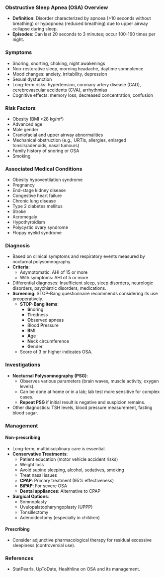 ### Obstructive Sleep Apnea (OSA) Overview

- **Definition**: Disorder characterized by apnoea (>10 seconds without breathing) or hypopnoea (reduced breathing) due to upper airway collapse during sleep.
- **Episodes**: Can last 20 seconds to 3 minutes; occur 100-160 times per night.

### Symptoms

- Snoring, snorting, choking, night awakenings
- Non-restorative sleep, morning headache, daytime somnolence
- Mood changes: anxiety, irritability, depression
- Sexual dysfunction
- Long-term risks: hypertension, coronary artery disease (CAD), cerebrovascular accidents (CVA), arrhythmias
- Cognitive effects: memory loss, decreased concentration, confusion

### Risk Factors

- Obesity (BMI >28 kg/m²)
- Advanced age
- Male gender
- Craniofacial and upper airway abnormalities
- Mechanical obstruction (e.g., URTIs, allergies, enlarged tonsils/adenoids, nasal tumours)
- Family history of snoring or OSA
- Smoking

### Associated Medical Conditions

- Obesity hypoventilation syndrome
- Pregnancy
- End-stage kidney disease
- Congestive heart failure
- Chronic lung disease
- Type 2 diabetes mellitus
- Stroke
- Acromegaly
- Hypothyroidism
- Polycystic ovary syndrome
- Floppy eyelid syndrome

### Diagnosis

- Based on clinical symptoms and respiratory events measured by nocturnal polysomnography.
- **Criteria**:
  - Asymptomatic: AHI of 15 or more
  - With symptoms: AHI of 5 or more
- Differential diagnoses: Insufficient sleep, sleep disorders, neurologic disorders, psychiatric disorders, medications.
- **Screening**: STOP-Bang questionnaire recommends considering its use preoperatively.
  - **STOP-Bang items**:
    - **S**noring
    - **T**iredness
    - **O**bserved apneas
    - Blood **P**ressure
    - **B**MI
    - **A**ge
    - **N**eck circumference
    - **G**ender
  - Score of 3 or higher indicates OSA.

### Investigations

- **Nocturnal Polysomnography (PSG)**:
  - Observes various parameters (brain waves, muscle activity, oxygen levels).
  - Can be done at home or in a lab; lab test more sensitive for complex cases.
  - **Repeat PSG** if initial result is negative and suspicion remains.
- Other diagnostics: TSH levels, blood pressure measurement, fasting blood sugar.

### Management

#### Non-prescribing

- Long-term, multidisciplinary care is essential.
- **Conservative Treatments**:
  - Patient education (motor vehicle accident risks)
  - Weight loss
  - Avoid supine sleeping, alcohol, sedatives, smoking
  - Treat nasal issues
  - **CPAP**: Primary treatment (95% effectiveness)
  - **BiPAP**: For severe OSA
  - **Dental appliances**: Alternative to CPAP
- **Surgical Options**:
  - Somnoplasty
  - Uvulopalatopharyngoplasty (UPPP)
  - Tonsillectomy
  - Adenoidectomy (especially in children)

#### Prescribing

- Consider adjunctive pharmacological therapy for residual excessive sleepiness (controversial use).

### References

- StatPearls, UpToDate, Healthline on OSA and its management.